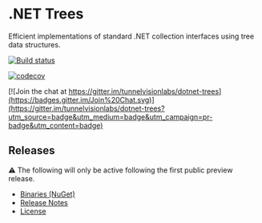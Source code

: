 ﻿# .NET Trees

Efficient implementations of standard .NET collection interfaces using tree data structures.

[![Build status](https://ci.appveyor.com/api/projects/status/wdrb3wg41lomsaxt/branch/master?svg=true)](https://ci.appveyor.com/project/sharwell/dotnet-trees/branch/master)

[![codecov](https://codecov.io/gh/tunnelvisionlabs/dotnet-trees/branch/master/graph/badge.svg)](https://codecov.io/gh/tunnelvisionlabs/dotnet-trees)

[![Join the chat at https://gitter.im/tunnelvisionlabs/dotnet-trees](https://badges.gitter.im/Join%20Chat.svg)](https://gitter.im/tunnelvisionlabs/dotnet-trees?utm_source=badge&utm_medium=badge&utm_campaign=pr-badge&utm_content=badge)

## Releases

:warning: The following will only be active following the first public preview release.

* [Binaries (NuGet)](https://www.nuget.org/packages/Tvl.Collections.Trees)
* [Release Notes](https://github.com/tunnelvisionlabs/dotnet-trees/releases)
* [License](https://github.com/tunnelvisionlabs/dotnet-trees/blob/master/LICENSE)
